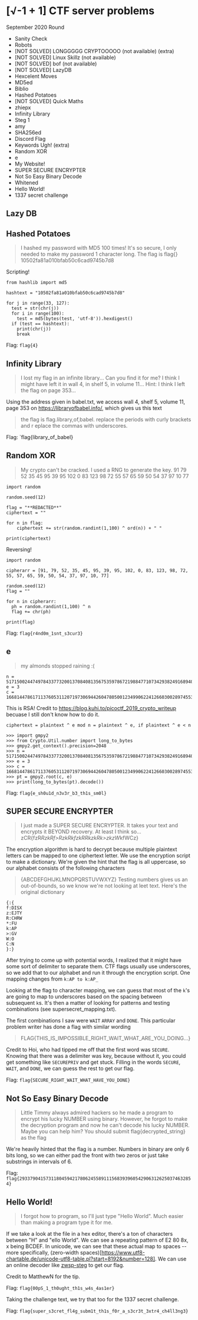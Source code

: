 # [√-1 + 1] CTF server problems 
September 2020 Round
- Sanity Check
- Robots
- [NOT SOLVED] LONGGGGG CRYPTOOOOO (not available) (extra)
- [NOT SOLVED] Linux Skillz (not available)
- [NOT SOLVED] bof (not available)
- [NOT SOLVED] LazyDB
- Hexcelent Moves
- MD5ed
- Biblio
- Hashed Potatoes
- [NOT SOLVED] Quick Maths 
- zhiepx
- Infinity Library
- Steg 1
- amy
- SHA256ed
- Discord Flag
- Keywords Ugh! (extra)
- Random XOR
- e
- My Website!
- SUPER SECURE ENCRYPTER
- Not So Easy Binary Decode
- Whitened
- Hello World!
- 1337 secret challenge

## Lazy DB



## Hashed Potatoes
> I hashed my password with MD5 100 times! It's so secure, I only needed to make my password 1 character long. The flag is flag{<the password you get>}
> 10502fa81a010bfab50c6cad9745b7d8

Scripting!

```
from hashlib import md5

hashtext = "10502fa81a010bfab50c6cad9745b7d8"

for j in range(33, 127):
  test = str(chr(j))
  for i in range(100):
    test = md5(bytes(test, 'utf-8')).hexdigest()
  if (test == hashtext):
    print(chr(j))
    break
```
Flag: `flag{4}`


## Infinity Library
> I lost my flag in an infinite library... Can you find it for me? I think I might have left it in wall 4, in shelf 5, in volume 11... 
> Hint: I think I left the flag on page 353...

Using the address given in babel.txt, we access wall 4, shelf 5, volume 11, page 353 on <https://libraryofbabel.info/>, which gives us this text

> the flag is flag.library,of,babel. replace the periods with curly brackets and r
eplace the commas with underscores.  

Flag: `flag{library_of_babel}


## Random XOR
> My crypto can't be cracked. I used a RNG to generate the key.
> 91 79 52 35 45 95 39 95 102 0 83 123 98 72 55 57 65 59 50 54 37 97 10 77
```
import random

random.seed(12)

flag = "**REDACTED**"
ciphertext = ""

for n in flag:
    ciphertext += str(random.randint(1,100) ^ ord(n)) + " "

print(ciphertext)
```

Reversing!

```
import random

cipherarr = [91, 79, 52, 35, 45, 95, 39, 95, 102, 0, 83, 123, 98, 72, 55, 57, 65, 59, 50, 54, 37, 97, 10, 77]

random.seed(12)
flag = ""

for n in cipherarr:
  ph = random.randint(1,100) ^ n
  flag += chr(ph)

print(flag)
```

Flag: `flag{r4nd0m_1snt_s3cur3}`


## e
> my almonds stopped raining :(
```
n = 5171500244749784337732001370840813567535978672198847710734293824916894058819438426874346854596575194681574556032488738156179043545483383532279185836509578876896977900209373001322643645013864307015839183171957952811351389535441340605132231378228775525290527087955956325880248332921167992489485784755379
e = 3
c = 1668144786171137605311207197306944260478050012349906224126603002897455362394099285517422760838331356624110177579827875805257224612660500133080543787474026595048166638720426396963970753973937038866496085024710487212750758818995532990329189
```
This is RSA! Credit to <https://blog.kuhi.to/picoctf_2019_crypto_writeup> becuase I still don't know how to do it.

```
ciphertext = plaintext ^ e mod n = plaintext ^ e, if plaintext ^ e < n
```
```
>>> import gmpy2
>>> from Crypto.Util.number import long_to_bytes
>>> gmpy2.get_context().precision=2048
>>> n = 5171500244749784337732001370840813567535978672198847710734293824916894058819438426874346854596575194681574556032488738156179043545483383532279185836509578876896977900209373001322643645013864307015839183171957952811351389535441340605132231378228775525290527087955956325880248332921167992489485784755379
>>> e = 3
>>> c = 1668144786171137605311207197306944260478050012349906224126603002897455362394099285517422760838331356624110177579827875805257224612660500133080543787474026595048166638720426396963970753973937038866496085024710487212750758818995532990329189
>>> pt = gmpy2.root(c, e)
>>> print(long_to_bytes(pt).decode())
```
Flag: `flag{e_sh0u1d_n3v3r_b3_th1s_sm0l}`


## SUPER SECURE ENCRYPTER
> I just made a SUPER SECURE ENCRYPTER. It takes your text and encrypts it BEYOND recovery. At least I think so...
> zCR\{fzR*RzkRf>RzkRkfzkRRkzkRk>zkzW*kfWCz}

The encryption algorithm is hard to decrypt because multiple plaintext letters can be mapped to one ciphertext letter. We use the encryption script to make a dictionary. We're given the hint that the flag is all uppercase, so our alphabet consists of the following characters
> {ABCDEFGHIJKLMNOPQRSTUVWXYZ}
Testing numbers gives us an out-of-bounds, so we know we're not looking at leet text. Here's the original dictionary
```
{:{
f:DISX
z:EJTY
R:CHRW
*:FU
k:AP
>:GV
W:O
C:N
}:}
```

After trying to come up with potential words, I realized that it might have some sort of delimiter to separate them. CTF flags usually use underscores, so we add that to our alphabet and run it through the encryption script. One mapping changes from 
`k:AP to k:AP_`

Looking at the flag to character mapping, we can guess that most of the `k`'s are going to map to underscores based on the spacing between subsequent `k`s. It's then a matter of looking for patterns and testing combinations (see supersecret_mapping.txt).

The first combinations I saw were `WAIT` `ARRAY` and `DONE`. This particular problem writer has done a flag with similar wording
> FLAG{THIS_IS_IMPOSSIBLE_RIGHT_WAIT_WHAT_ARE_YOU_DOING...}

Credit to Hoi, who had tipped me off that the first word was `SECURE`. Knowing that there was a delimiter was key, because without it, you could get something like `SECUREPRIV` and get stuck. Filling in the words `SECURE`, `WAIT`, and `DONE`, we can guess the rest to get our flag.

Flag: `flag{SECURE_RIGHT_WAIT_WHAT_HAVE_YOU_DONE}`


## Not So Easy Binary Decode
> Little Timmy always admired hackers so he made a program to encrypt his lucky NUMBER using binary.
> However, he forgot to make the decryption program and now he can't decode his lucky NUMBER.
> Maybe you can help him?
> You should submit flag{decrypted_string} as the flag

We're heavily hinted that the flag is a number. Numbers in binary are only 6 bits long, so we can either pad the front with two zeros or just take substrings in intervals of 6. 

Flag: `flag{293379041573118045942178062455891115683939605429063126250374632854}`  

## Hello World!
> I​​​​‏​‍​​​​‏‌‎​​​​‎‏‍​​​​‏​‎​​​​‏‏‎​​​​‏‎​​​​​‏‎‍​​​​‏‍‍​​​​‏​‌​​​​‏‍‏​​​​‎‏​​​​​‏‎​​​​​‍​‌​​​​‎‏‏​​​​‏‍‏​​​​‏​‌​​​​‏‎‌​​​​‎‏​​​​​‏​‍​​​​‏‌‎​​​​‍​‍​​​​‏​‎​​​​‎‏​​​​​‏‎​​​​​‏‎‍​​​​‎‏‎​​​​‏‌‏​​​​‌‏‏​​​​‏‎‌​​​​‎‏​​​​​‏‎‌​​​​‏​‏​​​​‌‏‏​​​​‏‎​​​​​‎‏​​​​​‏​‍​​​​‌‏‎​​​​‏‍‏​​​​‎‏​​​​​‎‏‍​​​​‎‏​​​​​‏‎​​​​​‍​‌​​​​‎‏‏​​​​‏‍‏​​​​‍​‌​​​​‏‎‌​​​​‎‏​​​​​‍​‌​​​​‏‏​​​​​‏‎‌​​​​‏‍‏​​​​‍​‍​​​​‎‏​​​​​‎‏‏​​​​‏​‏​​​​‍​‍​​​​‏‌‎​​​​‏‌‎​​​​‍​‌​​​​‏‍​​​​​‏​‎​​​​‍​‌​​​‌​​​ forgot how to program, so I'll just type "Hello World". Much easier than making a program type it for me.

If we take a look at the file in a hex editor, there's a ton of characters between "H" and "ello World". We can see a repeating pattern of E2 80 8x, x being BCDEF. In unicode, we can see that these actual map to spaces -- more specifically, (zero-width spaces)[https://www.utf8-chartable.de/unicode-utf8-table.pl?start=8192&number=128]. We can use an online decoder like [zwsp-steg](https://github.com/offdev/zwsp-steg-js) to get our flag.

Credit to MatthewN for the tip.

Flag: `flag{00pS_1_th0ught_th1s_w4s_4as1er}`

Taking the challenge text, we try that too for the 1337 secret challenge. 

Flag: `flag{super_s3cret_fl4g_subm1t_th1s_f0r_a_s3cr3t_3xtr4_ch4ll3ng3}`